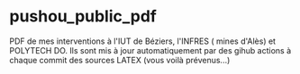 # pushou_public_pdf
PDF de mes interventions à l'IUT de Béziers, l'INFRES ( mines d'Alès) et POLYTECH DO.
Ils sont mis à jour automatiquement par des gihub actions à chaque commit des sources LATEX (vous voilà prévenus...)
 
